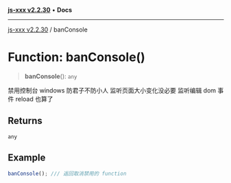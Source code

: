 [**js-xxx v2.2.30**](../README.md) • **Docs**

***

[js-xxx v2.2.30](../README.md) / banConsole

# Function: banConsole()

> **banConsole**(): `any`

禁用控制台
windows
防君子不防小人
监听页面大小变化没必要
监听编辑 dom 事件 reload 也算了

## Returns

`any`

## Example

```ts
banConsole(); /// 返回取消禁用的 function
```
